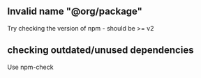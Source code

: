 
## Invalid name "@org/package"

Try checking the version of npm - should be >= v2




## checking outdated/unused dependencies

Use npm-check